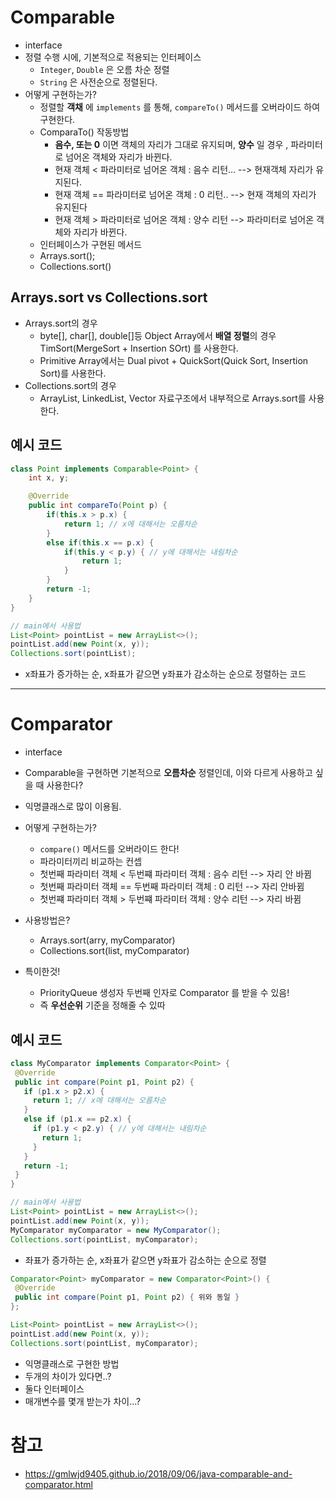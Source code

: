 # Comparable

- interface
- 정렬 수행 시에, 기본적으로 적용되는 인터페이스
  - `Integer`, `Double` 은 오름 차순 정렬
  - `String` 은 사전순으로 정렬된다.
- 어떻게 구현하는가?
  - 정렬할 **객채** 에 `implements` 를 통해, `compareTo()` 메서드를 오버라이드 하여 구현한다.
  - ComparaTo() 작동방법
    - **음수, 또는 0** 이면 객체의 자리가 그대로 유지되며, **양수** 일 경우 , 파라미터로 넘어온 객체와 자리가 바뀐다.
    - 현재 객체 < 파라미터로 넘어온 객체 : 음수 리턴... --> 현재객체 자리가 유지된다.
    - 현재 객체 == 파라미터로 넘어온 객체 : 0 리턴.. --> 현재 객체의 자리가 유지된다
    - 현재 객체 > 파라미터로 넘어온 객체 : 양수 리턴 --> 파라미터로 넘어온 객체와 자리가 바뀐다.
  - 인터페이스가 구현된 메서드
  - Arrays.sort();
  - Collections.sort()

## Arrays.sort vs Collections.sort

- Arrays.sort의 경우
  - byte[], char[], double[]등 Object Array에서 **배열 정렬**의 경우 TimSort(MergeSort + Insertion SOrt) 를 사용한다.
  - Primitive Array에서는 Dual pivot + QuickSort(Quick Sort, Insertion Sort)를 사용한다.
- Collections.sort의 경우
  - ArrayList, LinkedList, Vector 자료구조에서 내부적으로 Arrays.sort를 사용한다.

## 예시 코드

```java
class Point implements Comparable<Point> {
    int x, y;

    @Override
    public int compareTo(Point p) {
        if(this.x > p.x) {
            return 1; // x에 대해서는 오름차순
        }
        else if(this.x == p.x) {
            if(this.y < p.y) { // y에 대해서는 내림차순
                return 1;
            }
        }
        return -1;
    }
}

// main에서 사용법
List<Point> pointList = new ArrayList<>();
pointList.add(new Point(x, y));
Collections.sort(pointList);
```

- x좌표가 증가하는 순, x좌표가 같으면 y좌표가 감소하는 순으로 정렬하는 코드

---

# Comparator

- interface

- Comparable을 구현하면 기본적으로 **오름차순** 정렬인데, 이와 다르게 사용하고 싶을 때 사용한다?

- 익명클래스로 많이 이용됨.

- 어떻게 구현하는가?
  
  - `compare()` 메서드를 오버라이드 한다!
  - 파라미터끼리 비교하는 컨셉
  - 첫번째 파라미터 객체 < 두번쨰 파라미터 객체 : 음수 리턴 --> 자리 안 바뀜
  - 첫번째 파라미터 객체 == 두번째 파라미터 객체 : 0 리턴 --> 자리 안바뀜
  - 첫번쨰 파라미터 객체 > 두번쨰 파라미터 객체 : 양수 리턴 --> 자리 바뀜

- 사용방법은?
  
  - Arrays.sort(arry, myComparator)
  - Collections.sort(list, myComparator)

- 특이한것!
  
  - PriorityQueue 생성자 두번째 인자로 Comparator 를 받을 수 있음!
  - 즉 **우선순위** 기준을 정해줄 수 있따

## 예시 코드

```java
class MyComparator implements Comparator<Point> {
 @Override
 public int compare(Point p1, Point p2) {
   if (p1.x > p2.x) {
     return 1; // x에 대해서는 오름차순
   }
   else if (p1.x == p2.x) {
     if (p1.y < p2.y) { // y에 대해서는 내림차순
       return 1;
     }
   }
   return -1;
 }
}

// main에서 사용법
List<Point> pointList = new ArrayList<>();
pointList.add(new Point(x, y));
MyComparator myComparator = new MyComparator();
Collections.sort(pointList, myComparator);
```

- 좌표가 증가하는 순, x좌표가 같으면 y좌표가 감소하는 순으로 정렬

```java
Comparator<Point> myComparator = new Comparator<Point>() {
 @Override
 public int compare(Point p1, Point p2) { 위와 동일 }
};

List<Point> pointList = new ArrayList<>();
pointList.add(new Point(x, y));
Collections.sort(pointList, myComparator);
```

- 익명클래스로 구현한 방법
- 두개의 차이가 있다면..?
- 둘다 인터페이스
- 매개변수를 몇개 받는가 차이...?

# 참고

- https://gmlwjd9405.github.io/2018/09/06/java-comparable-and-comparator.html
